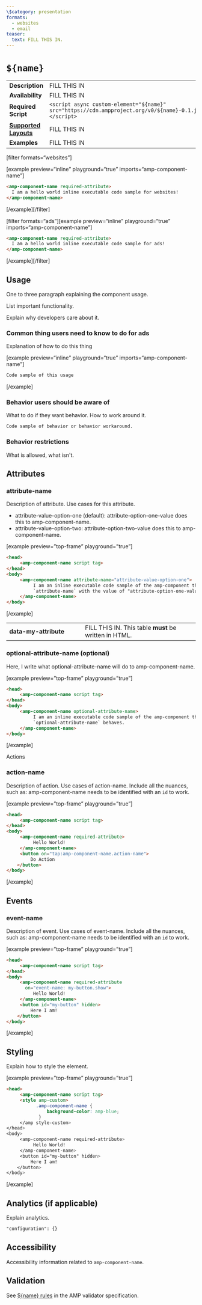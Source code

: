 ```yaml
---
\$category: presentation
formats:
  - websites
  - email
teaser:
  text: FILL THIS IN.
---
```

<!--
  All documentation starts with frontmatter. Front matter organizes documentation on amp.dev
  and improves SEO.
  * Include the relevant category(ies): ads-analytics, dynamic-content, layout, media, presentation, social, personalization
  * List applicable format(s): websites, ads, stories, email
  * Remove this comment!
-->


<!--
Copyright ${year} The AMP HTML Authors. All Rights Reserved.

Licensed under the Apache License, Version 2.0 (the "License");
you may not use this file except in compliance with the License.
You may obtain a copy of the License at

      http://www.apache.org/licenses/LICENSE-2.0

Unless required by applicable law or agreed to in writing, software
distributed under the License is distributed on an "AS-IS" BASIS,
WITHOUT WARRANTIES OR CONDITIONS OF ANY KIND, either express or implied.
See the License for the specific language governing permissions and
limitations under the License.
-->

# `${name}`

<table>
  <tr>
    <td width="40%"><strong>Description</strong></td>
    <td>FILL THIS IN</td>
  </tr>
  <tr>
    <td width="40%"><strong>Availability</strong></td>
    <td>FILL THIS IN</td>
  </tr>
  <tr>
    <td width="40%"><strong>Required Script</strong></td>
    <td><code>&lt;script async custom-element="${name}" src="https://cdn.ampproject.org/v0/${name}-0.1.js">&lt;/script></code></td>
  </tr>
  <tr>
    <td class="col-fourty"><strong><a href="https://amp.dev/documentation/guides-and-tutorials/develop/style_and_layout/control_layout">Supported Layouts</a></strong></td>
    <td>FILL THIS IN</td>
  </tr>
  <tr>
    <td width="40%"><strong>Examples</strong></td>
    <td>FILL THIS IN</td>
  </tr>
</table>

<!--
  If the component is relevant for more than one format and operates differently between these
  formats, include and filter multiple code samples.
-->

[filter formats=“websites”]

[example preview=“inline” playground=“true” imports=“amp-component-name”]

```html
<amp-component-name required-attribute>
  I am a hello world inline executable code sample for websites!
</amp-component-name>
```

[/example][/filter]

[filter formats=“ads”][example preview=“inline” playground=“true” imports=“amp-component-name”]

```html
<amp-component-name required-attribute>
  I am a hello world inline executable code sample for ads!
</amp-component-name>
```

[/example][/filter]

## Usage

One to three paragraph explaining the component usage.

List important functionality.

Explain why developers care about it.

### Common thing users need to know to do for ads

Explanation of how to do this thing

[example preview=“inline” playground=“true” imports=“amp-component-name”]

```html
Code sample of this usage
```

[/example]

### Behavior users should be aware of

What to do if they want behavior. How to work around it.

```html
Code sample of behavior or behavior workaround.
```

### Behavior restrictions

What is allowed, what isn't.

## Attributes

### attribute-name

Description of attribute. Use cases for this attribute.

- attribute-value-option-one (default): attribute-option-one-value does this to amp-component-name.
- attribute-value-option-two: attribute-option-two-value does this to amp-component-name.

[example preview=”top-frame” playground=”true”]

```html
<head>
     <amp-component-name script tag>
</head>
<body>
     <amp-component-name attribute-name="attribute-value-option-one">
          I am an inline executable code sample of the amp-component that demonstrates how
          `attribute-name` with the value of "attribute-option-one-value" behaves.
     </amp-component-name>
</body>
```

[/example]

<!--
  If the attribute list requires a table, use the template below.
-->

<table>
  <tr>
    <td width="40%"><strong>data-my-attribute</strong></td>
    <td>FILL THIS IN. This table <strong>must</strong> be written in HTML.</td>
  </tr>
</table>

### optional-attribute-name (optional)

Here, I write what optional-attribute-name will do to amp-component-name.

[example preview=”top-frame” playground=”true”]

```html
<head>
     <amp-component-name script tag>
</head>
<body>
     <amp-component-name optional-attribute-name>
          I am an inline executable code sample of the amp-component that demonstrates how
          `optional-attribute-name` behaves.
     </amp-component-name>
</body>
```

[/example]

Actions

### action-name

Description of action. Use cases of action-name. Include all the nuances, such as: amp-component-name needs to be identified with an `id` to work.

[example preview=”top-frame” playground=”true”]

```html
<head>
     <amp-component-name script tag>
</head>
<body>
     <amp-component-name required-attribute>
          Hello World!
     </amp-component-name>
     <button on="tap:amp-component-name.action-name">
         Do Action
    </button>
</body>
```

[/example]

## Events

### event-name

Description of event. Use cases of event-name. Include all the nuances, such as: amp-component-name needs to be identified with an `id` to work.

[example preview=”top-frame” playground=”true”]

```html
<head>
     <amp-component-name script tag>
</head>
<body>
     <amp-component-name required-attribute
       on="event-name: my-button.show">
          Hello World!
     </amp-component-name>
     <button id="my-button" hidden>
         Here I am!
    </button>
</body>
```

[/example]

## Styling

Explain how to style the element.

[example preview=”top-frame” playground=”true”]

```html
<head>
     <amp-component-name script tag>
     <style amp-custom>
           .amp-component-name {
               background-color: amp-blue;
            }
     </amp style-custom>
</head>
<body>
     <amp-component-name required-attribute>
          Hello World!
     </amp-component-name>
     <button id="my-button" hidden>
         Here I am!
    </button>
</body>
```

[/example]

## Analytics (if applicable)

Explain analytics.

```html
"configuration": {}
```

## Accessibility

Accessibility information related to `amp-component-name`.

## Validation

See [\${name} rules](https://github.com/ampproject/amphtml/blob/master/extensions/${name}/validator-${name}.protoascii) in the AMP validator specification.
